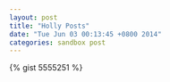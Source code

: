 ```yaml
---
layout: post
title: "Holly Posts"
date: "Tue Jun 03 00:13:45 +0800 2014"
categories: sandbox post
---
```


{% gist 5555251 %}
